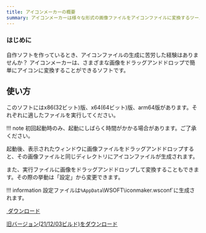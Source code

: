 ```yaml
---
title: アイコンメーカーの概要
summary: アイコンメーカーは様々な形式の画像ファイルをアイコンファイルに変換するツールです
---
```

### はじめに
自作ソフトを作っているとき、アイコンファイルの生成に苦労した経験はありませんか？
アイコンメーカーは、さまざまな画像をドラッグアンドドロップで簡単にアイコンに変換することができるソフトです。

## 使い方
このソフトにはx86(32ビット)版、x64(64ビット)版、arm64版があります。それぞれに適したファイルを実行してください。

!!! note
    初回起動時のみ、起動にしばらく時間がかかる場合があります。ご了承ください。

起動後、表示されたウィンドウに画像ファイルをドラッグアンドドロップすると、その画像ファイルと同じディレクトリにアイコンファイルが生成されます。

また、実行ファイルに画像をドラッグアンドドロップして変換することもできます。その際の挙動は「設定」から変更できます。

!!! information
    設定ファイルは`%AppData`\WSOFT\iconmaker.wsconf`に生成されます。

<a href="https://download.wsoft.ws/WS00127" class="btn btn-primary btn-lg"><i class="bi bi-download"></i>&nbsp;ダウンロード</a>

[旧バージョン(21/12/03ビルド)をダウンロード](https://download.wsoft.ws/WS00079)